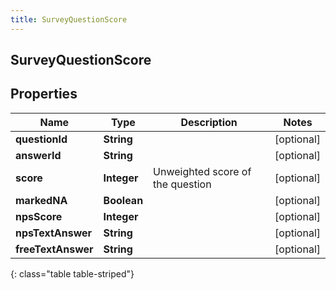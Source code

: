 ```yaml
---
title: SurveyQuestionScore
---
```

## SurveyQuestionScore


## Properties

| Name | Type | Description | Notes |
| ------------ | ------------- | ------------- | ------------- |
| **questionId** | <!----><!---->**String**<!----> |  |  [optional] |
| **answerId** | <!----><!---->**String**<!----> |  |  [optional] |
| **score** | <!----><!---->**Integer**<!----> | Unweighted score of the question |  [optional] |
| **markedNA** | <!----><!---->**Boolean**<!----> |  |  [optional] |
| **npsScore** | <!----><!---->**Integer**<!----> |  |  [optional] |
| **npsTextAnswer** | <!----><!---->**String**<!----> |  |  [optional] |
| **freeTextAnswer** | <!----><!---->**String**<!----> |  |  [optional] |
{: class="table table-striped"}



